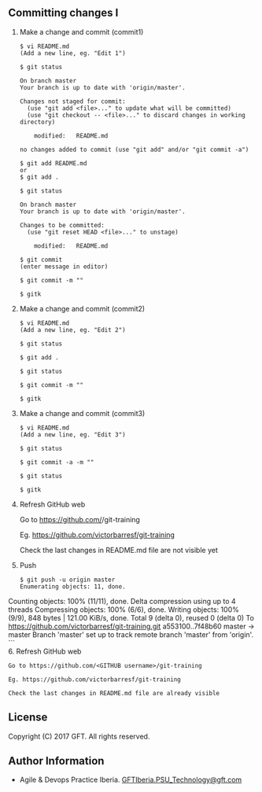 ## Committing changes I

 1. Make a change and commit (commit1)
 
    ```
    $ vi README.md
    (Add a new line, eg. "Edit 1")

    $ git status

    On branch master
    Your branch is up to date with 'origin/master'.

    Changes not staged for commit:
      (use "git add <file>..." to update what will be committed)
      (use "git checkout -- <file>..." to discard changes in working directory)

        modified:   README.md

    no changes added to commit (use "git add" and/or "git commit -a")

    $ git add README.md
    or
    $ git add .

    $ git status

    On branch master
    Your branch is up to date with 'origin/master'.

    Changes to be committed:
      (use "git reset HEAD <file>..." to unstage)

        modified:   README.md
		
    $ git commit		
    (enter message in editor)

    $ git commit -m ""

    $ gitk
    ```
 
 2. Make a change and commit (commit2)

    ```` 
    $ vi README.md
    (Add a new line, eg. "Edit 2")
    
    $ git status
    
    $ git add .
    
    $ git status
    
    $ git commit -m ""
    
    $ gitk
    ````

 3. Make a change and commit (commit3)

    ````
    $ vi README.md
    (Add a new line, eg. "Edit 3")
    
    $ git status
    
    $ git commit -a -m ""
    
    $ git status
    
    $ gitk
    
    ````
    
 4. Refresh GitHub web
    
    Go to https://github.com/<GITHUB username>/git-training

    Eg. https://github.com/victorbarresf/git-training

    Check the last changes in README.md file are not visible yet  
      
        
 5. Push  

    ```
    $ git push -u origin master
    Enumerating objects: 11, done.
Counting objects: 100% (11/11), done.
Delta compression using up to 4 threads
Compressing objects: 100% (6/6), done.
Writing objects: 100% (9/9), 848 bytes | 121.00 KiB/s, done.
Total 9 (delta 0), reused 0 (delta 0)
To https://github.com/victorbarresf/git-training.git
   a553100..7f48b60  master -> master
Branch 'master' set up to track remote branch 'master' from 'origin'.
    ```  
 6. Refresh GitHub web

    Go to https://github.com/<GITHUB username>/git-training

    Eg. https://github.com/victorbarresf/git-training

    Check the last changes in README.md file are already visible  


## License
Copyright (C) 2017 GFT. All rights reserved.

## Author Information
* Agile & Devops Practice Iberia. GFTIberia.PSU_Technology@gft.com
